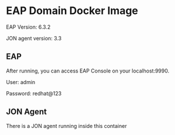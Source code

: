 # EAP Domain Docker Image

EAP Version: 6.3.2

JON agent version: 3.3

## EAP
After running, you can access EAP Console on your localhost:9990.

User: admin

Password: redhat@123

## JON Agent
There is a JON agent running inside this container